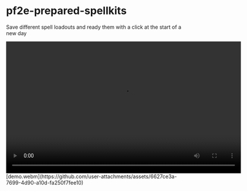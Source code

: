 # pf2e-prepared-spellkits
Save different spell loadouts and ready them with a click at the start of a new day

<video width="640" height="360" controls>
  <source src="https://raw.githubusercontent.com/scari08/pf2e-prepared-spellkits/main/assets/demo.webm" type="video/webm">
  Your browser does not support the video tag.
</video>
[demo.webm](https://github.com/user-attachments/assets/6627ce3a-7699-4d90-a10d-fa250f7fee10)
